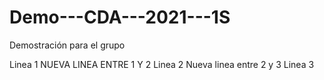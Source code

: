 # Demo---CDA---2021---1S
Demostración para el grupo

Linea 1
NUEVA LINEA ENTRE 1 Y 2
Linea 2
Nueva linea entre 2 y 3
Linea 3
